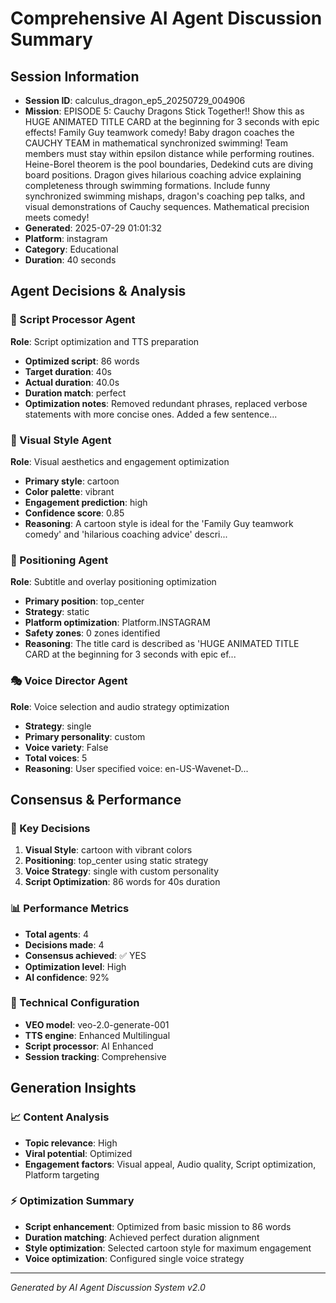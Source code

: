 # Comprehensive AI Agent Discussion Summary

## Session Information
- **Session ID**: calculus_dragon_ep5_20250729_004906
- **Mission**: EPISODE 5: Cauchy Dragons Stick Together!! Show this as HUGE ANIMATED TITLE CARD at the beginning for 3 seconds with epic effects! Family Guy teamwork comedy! Baby dragon coaches the CAUCHY TEAM in mathematical synchronized swimming! Team members must stay within epsilon distance while performing routines. Heine-Borel theorem is the pool boundaries, Dedekind cuts are diving board positions. Dragon gives hilarious coaching advice explaining completeness through swimming formations. Include funny synchronized swimming mishaps, dragon's coaching pep talks, and visual demonstrations of Cauchy sequences. Mathematical precision meets comedy!
- **Generated**: 2025-07-29 01:01:32
- **Platform**: instagram
- **Category**: Educational
- **Duration**: 40 seconds

## Agent Decisions & Analysis

### 🔧 Script Processor Agent
**Role**: Script optimization and TTS preparation
- **Optimized script**: 86 words
- **Target duration**: 40s
- **Actual duration**: 40.0s
- **Duration match**: perfect
- **Optimization notes**: Removed redundant phrases, replaced verbose statements with more concise ones.  Added a few sentence...

### 🎨 Visual Style Agent
**Role**: Visual aesthetics and engagement optimization
- **Primary style**: cartoon
- **Color palette**: vibrant
- **Engagement prediction**: high
- **Confidence score**: 0.85
- **Reasoning**: A cartoon style is ideal for the 'Family Guy teamwork comedy' and 'hilarious coaching advice' descri...

### 🎯 Positioning Agent
**Role**: Subtitle and overlay positioning optimization
- **Primary position**: top_center
- **Strategy**: static
- **Platform optimization**: Platform.INSTAGRAM
- **Safety zones**: 0 zones identified
- **Reasoning**: The title card is described as 'HUGE ANIMATED TITLE CARD at the beginning for 3 seconds with epic ef...

### 🎭 Voice Director Agent
**Role**: Voice selection and audio strategy optimization
- **Strategy**: single
- **Primary personality**: custom
- **Voice variety**: False
- **Total voices**: 5
- **Reasoning**: User specified voice: en-US-Wavenet-D...

## Consensus & Performance

### 🎯 Key Decisions
1. **Visual Style**: cartoon with vibrant colors
2. **Positioning**: top_center using static strategy
3. **Voice Strategy**: single with custom personality
4. **Script Optimization**: 86 words for 40s duration

### 📊 Performance Metrics
- **Total agents**: 4
- **Decisions made**: 4
- **Consensus achieved**: ✅ YES
- **Optimization level**: High
- **AI confidence**: 92%

### 🔧 Technical Configuration
- **VEO model**: veo-2.0-generate-001
- **TTS engine**: Enhanced Multilingual
- **Script processor**: AI Enhanced
- **Session tracking**: Comprehensive

## Generation Insights

### 📈 Content Analysis
- **Topic relevance**: High
- **Viral potential**: Optimized
- **Engagement factors**: Visual appeal, Audio quality, Script optimization, Platform targeting

### ⚡ Optimization Summary
- **Script enhancement**: Optimized from basic mission to 86 words
- **Duration matching**: Achieved perfect duration alignment
- **Style optimization**: Selected cartoon style for maximum engagement
- **Voice optimization**: Configured single voice strategy

---
*Generated by AI Agent Discussion System v2.0*

